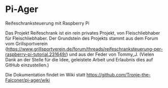 # Pi-Ager
Reifeschranksteuerung mit Raspberry Pi

Das Projekt Reifeschrank ist ein rein privates Projekt, von Fleischliebhaber für Fleischliebhaber. Der Grundstein des Projekts stammt aus dem Forum vom Grillsportverein (https://www.grillsportverein.de/forum/threads/reifeschranksteuerung-per-raspberry-pi-tutorial.231649/) und aus der Feder von Tommy_J. (Vielen Dank an der Stelle für die Idee, geleistete Arbeit und Erlaubnis dies auf GitHub einzustellen.)

Die Dokumentation findet im Wiki statt
https://github.com/Tronje-the-Falconer/pi-ager/wiki
